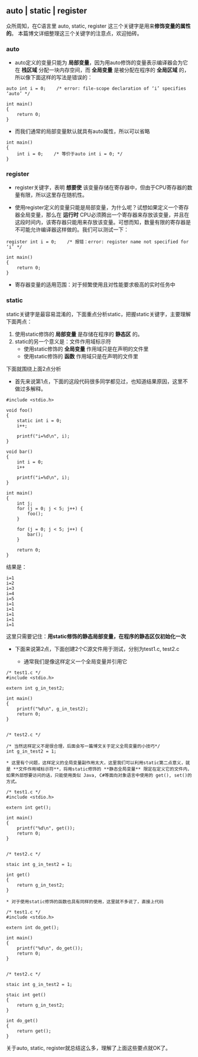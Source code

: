 auto | static | register
------------------------

众所周知，在C语言里 auto, static, register 这三个关键字是用来**修饰变量的属性的**。
本篇博文详细整理这三个关键字的注意点，欢迎拍砖。

### auto
* auto定义的变量只能为 **局部变量**，因为用auto修饰的变量表示编译器会为它在 **栈区域** 分配一块内存空间，而 **全局变量** 是被分配在程序的 **全局区域** 的，所以像下面这样的写法是错误的：

```
auto int i = 0;    /* error: file-scope declaration of ‘i’ specifies ‘auto’ */

int main()
{
	return 0;
}

```

* 而我们通常的局部变量默认就具有auto属性，所以可以省略

```
int main()
{
	int i = 0;    /* 等价于auto int i = 0; */
}
```

### register
* register关键字，表明 **想要使** 该变量存储在寄存器中，但由于CPU寄存器的数量有限，所以这里存在随机性。

* 使用register定义的变量只能是局部变量，为什么呢？试想如果定义一个寄存器全局变量，那么在 **运行时** CPU必须腾出一个寄存器来存放该变量，并且在这段时间内，该寄存器只能用来存放该变量。可想而知，数量有限的寄存器是不可能允许编译器这样做的。我们可以测试一下：

```
register int i = 0;    /* 报错：error: register name not specified for ‘i’ */

int main()
{
	return 0;
}
```

* 寄存器变量的适用范围：对于频繁使用且对性能要求极高的实时任务中


### static 
static关键字是最容易混淆的，下面重点分析static，把握static关键字，主要理解下面两点：

1. 使用static修饰的 **局部变量** 是存储在程序的 **静态区** 的。
2. static的另一个意义是：文件作用域标示符 
	* 使用static修饰的 **全局变量** 作用域只是在声明的文件里
	* 使用static修饰的 **函数** 作用域只是在声明的文件里

下面就围绕上面2点分析

* 首先来说第1点，下面的这段代码很多同学都见过，也知道结果原因，这里不做过多解释。


```
#include <stdio.h>

void foo()
{
	static int i = 0;
	i++;
	
	printf("i=%d\n", i);
}

void bar()
{
	int i = 0;
	i++

	printf("i=%d\n", i);
}

int main()
{
	int j;
	for (j = 0; j < 5; j++) {
		foo();
	}

	for (j = 0; j < 5; j++) {
		bar();
	}

	return 0;
}

```

结果是：

```
i=1
i=2
i=3
i=4
i=5
i=1
i=1
i=1
i=1
i=1
```

这里只需要记住：**用static修饰的静态局部变量，在程序的静态区仅初始化一次**


* 下面来说第2点，下面创建2个C源文件用于测试，分别为test1.c, test2.c

	* 通常我们是像这样定义一个全局变量并引用它

```
/* test1.c */
#include <stdio.h>

extern int g_in_test2;

int main()
{
	printf("%d\n", g_in_test2);
	return 0;
}


/* test2.c */

/* 当然这样定义不是很合理，后面会写一篇博文关于定义全局变量的小技巧*/
int g_in_test2 = 1;    

```
	* 这里有个问题，这样定义的全局变量副作用太大，这里我们可以利用static第二点意义，就是 **文件作用域标示符**，将用static修饰的 **静态全局变量** 限定在定义它的文件内，如果外部想要访问的话，只能使用类似 Java, C#等面向对象语言中使用的 get(), set()的方式。

```
/* test1.c */
#include <stdio.h>

extern int get();

int main()
{
	printf("%d\n", get());
	return 0;
}


/* test2.c */

staic int g_in_test2 = 1; 

int get()
{
	return g_in_test2;
}

```

	* 对于使用static修饰的函数也具有同样的使用，这里就不多说了，直接上代码

```
/* test1.c */
#include <stdio.h>

extern int do_get();

int main()
{
	printf("%d\n", do_get());
	return 0;
}


/* test2.c */

staic int g_in_test2 = 1; 

staic int get()
{
	return g_in_test2;
}

int do_get()
{
	return get();
}
```


关于auto, static, register就总结这么多，理解了上面这些要点就OK了。






